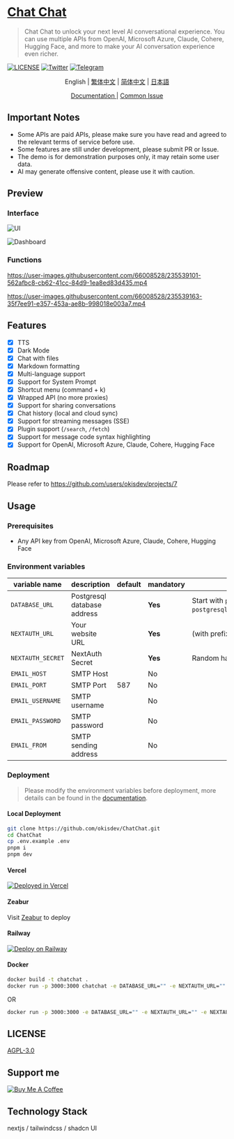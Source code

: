 # [Chat Chat](https://chat.okisdev.com)

> Chat Chat to unlock your next level AI conversational experience. You can use multiple APIs from OpenAI, Microsoft Azure, Claude, Cohere, Hugging Face, and more to make your AI conversation experience even richer.

[![LICENSE](https://img.shields.io/github/license/okisdev/ChatChat?style=flat-square)](https://github.com/okisdev/ChatChat/blob/master/LICENSE) [![Twitter](https://img.shields.io/twitter/follow/okisdev)](https://twitter.com/okisdev) [![Telegram](https://img.shields.io/badge/Telegram-Chat%20Chat-blue?style=flat-square&logo=telegram)](https://t.me/+uWx9qtafv-BiNGVk)

<p align='center'>
    <a>English</a> | <a href='./docs/README.zh_HK.md'>繁体中文</a> | <a href='./docs/README.zh_CN.md'>简体中文</a> | <a href='./docs/README.JA.md'>日本語</a>
</p>

<p align='center'>
    <a href='https://docs.okis.dev/chat' target='_blank'>
        Documentation
    </a>
    | <a href='https://github.com/okisdev/ChatChat/issues/3'>Common Issue</a>
</p>

## Important Notes

-   Some APIs are paid APIs, please make sure you have read and agreed to the relevant terms of service before use.
-   Some features are still under development, please submit PR or Issue.
-   The demo is for demonstration purposes only, it may retain some user data.
-   AI may generate offensive content, please use it with caution.

## Preview

### Interface

![UI](https://cdn.harrly.com/project/GitHub/Chat-Chat/img/UI-1.png)

![Dashboard](https://cdn.harrly.com/project/GitHub/Chat-Chat/img/Dashboard-1.png)

### Functions

https://user-images.githubusercontent.com/66008528/235539101-562afbc8-cb62-41cc-84d9-1ea8ed83d435.mp4

https://user-images.githubusercontent.com/66008528/235539163-35f7ee91-e357-453a-ae8b-998018e003a7.mp4

## Features

-   [x] TTS
-   [x] Dark Mode
-   [x] Chat with files
-   [x] Markdown formatting
-   [x] Multi-language support
-   [x] Support for System Prompt
-   [x] Shortcut menu (command + k)
-   [x] Wrapped API (no more proxies)
-   [x] Support for sharing conversations
-   [x] Chat history (local and cloud sync)
-   [x] Support for streaming messages (SSE)
-   [x] Plugin support (`/search`, `/fetch`)
-   [x] Support for message code syntax highlighting
-   [x] Support for OpenAI, Microsoft Azure, Claude, Cohere, Hugging Face

## Roadmap

Please refer to https://github.com/users/okisdev/projects/7

## Usage

### Prerequisites

-   Any API key from OpenAI, Microsoft Azure, Claude, Cohere, Hugging Face

### Environment variables

| variable name     | description                 | default | mandatory | tips                                                                                                              |
| ----------------- | --------------------------- | ------- | --------- | ----------------------------------------------------------------------------------------------------------------- |
| `DATABASE_URL`    | Postgresql database address |         | **Yes**   | Start with `postgresql://` (if not required, please fill in `postgresql://user:password@example.com:port/dbname`) |
| `NEXTAUTH_URL`    | Your website URL            |         | **Yes**   | (with prefix)                                                                                                     |
| `NEXTAUTH_SECRET` | NextAuth Secret             |         | **Yes**   | Random hash (16 bits is best)                                                                                     |
| `EMAIL_HOST`      | SMTP Host                   |         | No        |                                                                                                                   |
| `EMAIL_PORT`      | SMTP Port                   | 587     | No        |                                                                                                                   |
| `EMAIL_USERNAME`  | SMTP username               |         | No        |                                                                                                                   |
| `EMAIL_PASSWORD`  | SMTP password               |         | No        |                                                                                                                   |
| `EMAIL_FROM`      | SMTP sending address        |         | No        |                                                                                                                   |

### Deployment

> Please modify the environment variables before deployment, more details can be found in the [documentation](https://docs.okis.dev/chat/deployment/).

#### Local Deployment

```bash
git clone https://github.com/okisdev/ChatChat.git
cd ChatChat
cp .env.example .env
pnpm i
pnpm dev
```

#### Vercel

[![Deployed in Vercel](https://vercel.com/button)](https://vercel.com/import/project?template=https://github.com/okisdev/ChatChat)

#### Zeabur

Visit [Zeabur](https://zeabur.com) to deploy

#### Railway

[![Deploy on Railway](https://railway.app/button.svg)](https://railway.app/template/-WWW5r)

#### Docker

```bash
docker build -t chatchat .
docker run -p 3000:3000 chatchat -e DATABASE_URL="" -e NEXTAUTH_URL="" -e NEXTAUTH_SECRET="" -e EMAIL_HOST="" -e EMAIL_PORT="" -e EMAIL_USERNAME="" -e EMAIL_PASSWORD="" -e EMAIL_FROM=""
```

OR

```bash
docker run -p 3000:3000 -e DATABASE_URL="" -e NEXTAUTH_URL="" -e NEXTAUTH_SECRET="" -e EMAIL_HOST="" -e EMAIL_PORT="" -e EMAIL_USERNAME="" -e EMAIL_PASSWORD="" -e EMAIL_FROM="" ghcr.io/okisdev/chatchat:latest
```

## LICENSE

[AGPL-3.0](./LICENSE)

## Support me

[![Buy Me A Coffee](https://www.buymeacoffee.com/assets/img/custom_images/orange_img.png)](https://www.buymeacoffee.com/okisdev)

## Technology Stack

nextjs / tailwindcss / shadcn UI
